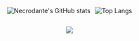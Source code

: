 <div style="display: flex; justify-content: center; gap: 10px;">

  ![Necrodante's GitHub stats](https://github-readme-stats.vercel.app/api?username=necrodante&show_icons=true&theme=transparent&hide_border=true&title_color=FFFFFF&text_color=FFFFFF&icon_color=FFFFFF)

  ![Top Langs](https://github-readme-stats.vercel.app/api/top-langs/?username=necrodante&layout=compact&theme=transparent&hide_border=true&title_color=FFFFFF)

</div>


<p align="center">
  <a href="https://skillicons.dev">
    <img src="https://skillicons.dev/icons?i=py,js,ts,html,css,figma,git,obsidian,ps,vscode" />
  </a>
</p>

<!--
**Necrodante/Necrodante** is a ✨ _special_ ✨ repository because its `README.md` (this file) appears on your GitHub profile.

Here are some ideas to get you started:

- 🔭 I’m currently working on ...
- 🌱 I’m currently learning ...
- 👯 I’m looking to collaborate on ...
- 🤔 I’m looking for help with ...
- 💬 Ask me about ...
- 📫 How to reach me: ...
- 😄 Pronouns: ...
- ⚡ Fun fact: ...
-->
